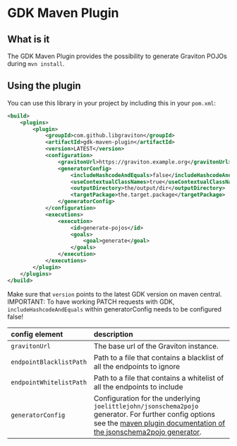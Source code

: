 # GDK Maven Plugin

## What is it
The GDK Maven Plugin provides the possibility to generate Graviton POJOs during `mvn install`.

## Using the plugin
You can use this library in your project by including this in your `pom.xml`:

```xml
<build>
	<plugins>
		<plugin>
			<groupId>com.github.libgraviton</groupId>
			<artifactId>gdk-maven-plugin</artifactId>
			<version>LATEST</version>
			<configuration>
				<gravitonUrl>https://graviton.example.org</gravitonUrl>
				<generatorConfig>
				    <includeHashcodeAndEquals>false</includeHashcodeAndEquals>
					<useContextualClassNames>true</useContextualClassNames>
					<outputDirectory>the/output/dir</outputDirectory>
					<targetPackage>the.target.package</targetPackage>
				</generatorConfig>
			</configuration>
			<executions>
				<execution>
					<id>generate-pojos</id>
					<goals>
						<goal>generate</goal>
					</goals>
				</execution>
			</executions>
		</plugin>
	</plugins>
</build>
```

Make sure that `version` points to the latest GDK version on maven central.
IMPORTANT: To have working PATCH requests with GDK, `includeHashcodeAndEquals` within generatorConfig needs to be configured false!

| config element         | description                                                                                                                                                                                                                                                           |
|:-----------------------|:----------------------------------------------------------------------------------------------------------------------------------------------------------------------------------------------------------------------------------------------------------------------|
| `gravitonUrl`          | The base url of the Graviton instance.                                                                                                                                                                                                                                |
| `endpointBlacklistPath`| Path to a file that contains a blacklist of all the endpoints to ignore                                                                                                                                                                                                                               |
| `endpointWhitelistPath`| Path to a file that contains a whitelist of all the endpoints to include                                                                                                                                                                                                                             |
| `generatorConfig`      | Configuration for the underlying `joelittlejohn/jsonschema2pojo` generator. For further config options see the [maven plugin documentation of the jsonschema2pojo generator](https://github.com/joelittlejohn/jsonschema2pojo/wiki/Getting-Started#the-maven-plugin). |
